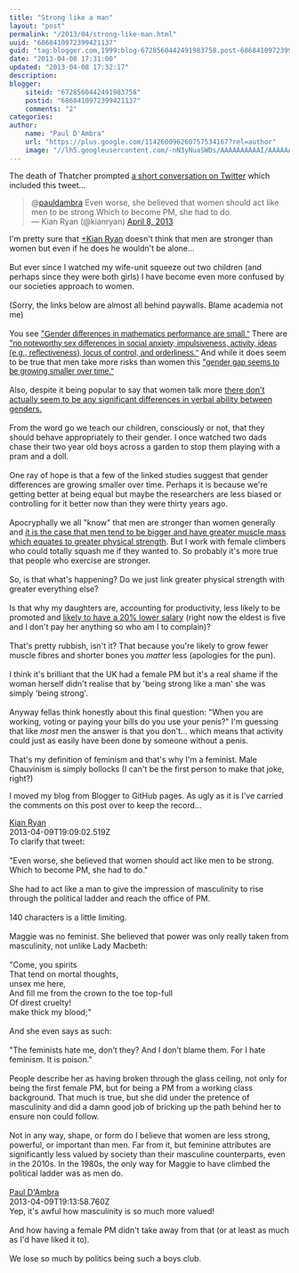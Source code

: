 ```yaml
---
title: "Strong like a man"
layout: "post"
permalink: "/2013/04/strong-like-man.html"
uuid: "6868410972399421137"
guid: "tag:blogger.com,1999:blog-6728560442491983758.post-6868410972399421137"
date: "2013-04-08 17:31:00"
updated: "2013-04-08 17:32:17"
description: 
blogger:
    siteid: "6728560442491983758"
    postid: "6868410972399421137"
    comments: "2"
categories: 
author: 
    name: "Paul D'Ambra"
    url: "https://plus.google.com/114260096260757534167?rel=author"
    image: "//lh5.googleusercontent.com/-nN3yNuaSWDs/AAAAAAAAAAI/AAAAAAAABQU/ESeyTW5Duf0/s512-c/photo.jpg"
---
```


The death of Thatcher prompted <a href="https://twitter.com/kianryan/status/321242678677356544">a short conversation on Twitter</a> which included this tweet...

<blockquote class="twitter-tweet">@<a href="https://twitter.com/pauldambra">pauldambra</a> Even worse, she believed that women should act like men to be strong.Which to become PM, she had to do.<br />— Kian Ryan (@kianryan) <a href="https://twitter.com/kianryan/status/321273502634237952">April 8, 2013</a></blockquote>

<!--more-->

I'm pretty sure that&nbsp;<a class="g-profile" href="http://plus.google.com/105522903013936389178" target="_blank">+Kian Ryan</a>&nbsp;doesn't think that men are stronger than women but even if he does he wouldn't be alone...<br /><br />But ever since I watched my wife-unit squeeze out two children (and perhaps since they were both girls) I have become even more confused by our societies approach to women.<br /><br />(Sorry, the links below are almost all behind paywalls. Blame academia not me)<br /><br />You see <a href="http://psycnet.apa.org/index.cfm?fa=buy.optionToBuy&amp;uid=1990-14384-001">"<span style="font-family: Arial, Helvetica, sans-serif;">Gender differences in mathematics performance are small."</span></a>&nbsp;There are <a href="http://psycnet.apa.org/index.cfm?fa=buy.optionToBuy&amp;uid=1995-09434-001">"<span style="font-family: Arial, Helvetica, sans-serif;">no noteworthy sex differences in social anxiety, impulsiveness, activity, ideas (e.g., reflectiveness), locus of control, and orderliness."</span></a>&nbsp;And while it does seem to be true that men take more risks than women this <a href="http://psycnet.apa.org/index.cfm?fa=buy.optionToBuy&amp;uid=1999-13573-004">"<span style="font-family: Arial, Helvetica, sans-serif;">gender gap seems to be growing smaller over time."</span></a><br /><br />Also, despite it being popular to say that women talk more <a href="http://psycnet.apa.org/index.cfm?fa=buy.optionToBuy&amp;uid=1988-35304-001">there don't actually seem to be any significant differences in verbal ability between genders.</a><br /><br />From the word go we teach our children, consciously or not, that they should behave appropriately to their gender. I once watched two dads chase their two year old boys across a garden to stop them playing with a pram and a doll.<br /><br />One ray of hope is that a few of the linked studies suggest that gender differences are growing smaller over time. Perhaps it is because we're getting better at being equal but maybe the researchers are less biased or controlling for it better now than they were thirty years ago.<br /><br />Apocryphally we all "know" that men are stronger than women generally and <a href="http://jap.physiology.org/content/83/5/1581.full">it is the case that men tend to be bigger and have greater muscle mass which equates to greater physical strength</a>. But I work with female climbers who could totally squash me if they wanted to. So probably it's more true that people who exercise are stronger.<br /><br />So, is that what's happening? Do we just link greater physical strength with greater&nbsp;everything&nbsp;else?<br /><br />Is that why my daughters are, accounting for productivity, less likely to be promoted and <a href="http://onlinelibrary.wiley.com/doi/10.1111/j.1468-0084.2007.00483.x/abstract?deniedAccessCustomisedMessage=&amp;userIsAuthenticated=false">likely to have a 20% lower salary</a> (right now the eldest is five and I don't pay her anything so who am I to complain)?<br /><br />That's pretty rubbish, isn't it? That because you're likely to grow fewer muscle fibres and shorter bones you *matter* less (apologies for the pun).<br /><br />I think it's brilliant that the UK had a female PM but it's a real shame if the woman herself didn't realise that by 'being strong like a man' she was simply 'being strong'.<br /><br />Anyway fellas think honestly about this final question: "When you are working, voting or paying your bills do you use your penis?" I'm guessing that like *most* men the answer is that you don't... which means that activity could just as easily have been done by someone without a penis.<br /><br />That's my definition of feminism and that's why I'm a feminist. Male Chauvinism is simply bollocks (I can't be the first person to make that joke, right?)<br /><script async="" charset="utf-8" src="//platform.twitter.com/widgets.js"></script>
</div>
<p>
  I moved my blog from Blogger to GitHub pages. As ugly as it is I've carried the comments on this post over to keep the record...
</p>
<div class="css-full-comments-content js-full-comments-content">
<div class="css-full-comment js-full-comment">
  <div class="css-comment-user-link js-comment-user-link">
  <a href="http://www.blogger.com/profile/17271704842214613548">
  <div class="css-comment-name js-comment-name">
    Kian Ryan
  </div>
  </a>
  <div class="css-comment-date js-comment-date">
    2013-04-09T19:09:02.519Z
  </div>
  </div>
  <div class="css-comment-content js-comment-content">
    To clarify that tweet:<br /><br />&quot;Even worse, she believed that women should act like men to be strong. Which to become PM, she had to do.&quot;<br /><br />She had to act like a man to give the impression of masculinity to rise through the political ladder and reach the office of PM.<br /><br />140 characters is a little limiting.<br /><br />Maggie was no feminist.  She believed that power was only really taken from masculinity, not unlike Lady Macbeth:<br /><br />&quot;Come, you spirits<br />That tend on mortal thoughts,<br />unsex me here,  <br />And fill me from the crown to the toe top-full  <br />Of direst cruelty!<br />make thick my blood;&quot;<br /><br />And she even says as such:<br /><br />&quot;The feminists hate me, don’t they? And I don’t blame them. For I hate feminism. It is poison.&quot;<br /><br />People describe her as having broken through the glass ceiling, not only for being the first female PM, but for being a PM from a working class background.  That much is true, but she did under the pretence of masculinity and did a damn good job of bricking up the path behind her to ensure non could follow.<br /><br />Not in any way, shape, or form do I believe that women are less strong, powerful, or important than men.  Far from it, but feminine attributes are significantly less valued by society than their masculine counterparts, even in the 2010s.  In the 1980s, the only way for Maggie to have climbed the political ladder was as men do.
  </div>
  <br/>
</div>
<div class="css-full-comment js-full-comment">
  <div class="css-comment-user-link js-comment-user-link">
  <a href="http://www.blogger.com/profile/12375383872348423793">
  <div class="css-comment-name js-comment-name">
    Paul D'Ambra
  </div>
  </a>
  <div class="css-comment-date js-comment-date">
    2013-04-09T19:13:58.760Z
  </div>
  </div>
  <div class="css-comment-content js-comment-content">
    Yep, it&#39;s awful how masculinity is so much more valued! <br /><br />And how having a female PM didn&#39;t take away from that (or at least as much as I&#39;d have liked it to). <br /><br />We lose so much by politics being such a boys club.
  </div>
  <br/>
</div>
</div>